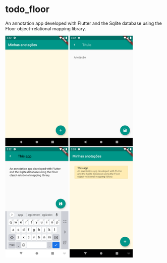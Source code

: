 # todo_floor

An annotation app developed with Flutter and the Sqlite database using the Floor object-relational mapping library.

<img src="./img/1.png" height="350" width="200">
<img src="./img/2.png" height="350" width="200">
<img src="./img/3.png" height="350" width="200">
<img src="./img/4.png" height="350" width="200">
